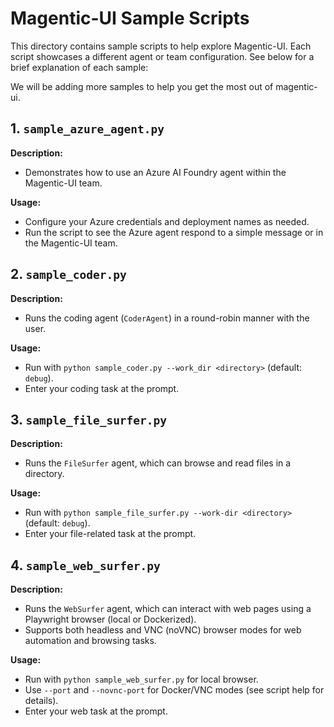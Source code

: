# Magentic-UI Sample Scripts

This directory contains sample scripts to help explore Magentic-UI. Each script showcases a different agent or team configuration. See below for a brief explanation of each sample:

We will be adding more samples to help you get the most out of magentic-ui.

## 1. `sample_azure_agent.py`

**Description:**

- Demonstrates how to use an Azure AI Foundry agent within the Magentic-UI team.

**Usage:**

- Configure your Azure credentials and deployment names as needed.
- Run the script to see the Azure agent respond to a simple message or in the Magentic-UI team.

## 2. `sample_coder.py`

**Description:**

- Runs the coding agent (`CoderAgent`) in a round-robin manner with the user.

**Usage:**

- Run with `python sample_coder.py --work_dir <directory>` (default: `debug`).
- Enter your coding task at the prompt.

## 3. `sample_file_surfer.py`

**Description:**

- Runs the `FileSurfer` agent, which can browse and read files in a directory.

**Usage:**

- Run with `python sample_file_surfer.py --work-dir <directory>` (default: `debug`).
- Enter your file-related task at the prompt.

## 4. `sample_web_surfer.py`

**Description:**

- Runs the `WebSurfer` agent, which can interact with web pages using a Playwright browser (local or Dockerized).
- Supports both headless and VNC (noVNC) browser modes for web automation and browsing tasks.

**Usage:**

- Run with `python sample_web_surfer.py` for local browser.
- Use `--port` and `--novnc-port` for Docker/VNC modes (see script help for details).
- Enter your web task at the prompt.

